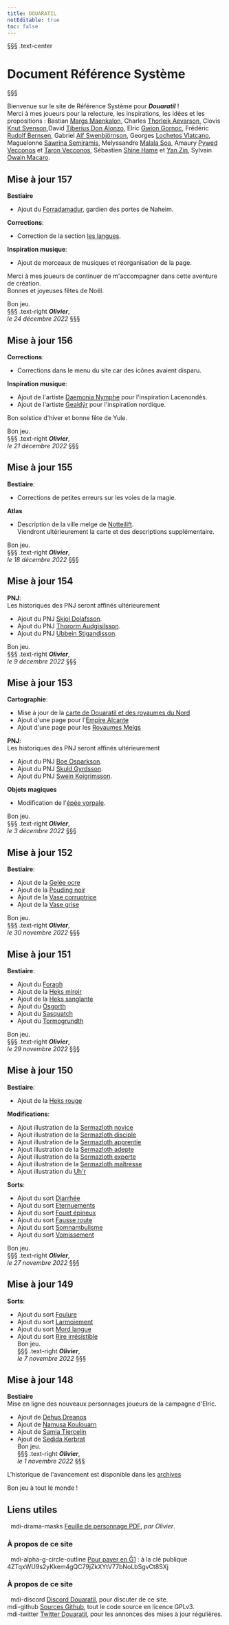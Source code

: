 ```yaml
---
title: DOUARATIL
notEditable: true
toc: false
---
```

§§§ .text-center
# Document Référence Système
§§§

<v-row>

<v-col cols="12" md="6">

Bienvenue sur le site de Référence Système pour _**Douaratil**_ !  
Merci à mes joueurs pour la relecture, les inspirations, les idées et les propositions : Bastian [Margs Maenkalon](/bestiaire/margs-maenkalon), Charles [Thorleik Aevarson](/bestiaire/thorleik-aevarson), Clovis [Knut Svenson](/bestiaire/knut-svenson),David [Tiberius Don Alonzo](/bestiaire/tiberius-don-alonzo), Elric [Gwion Gornoc](/bestiaire/gwion-gornoc), Frédéric [Rudolf Bernsen](/bestiaire/rudolf-bernsen), Gabriel [Alf Swenbjörnson](/bestiaire/alf-swenbjornson), Georges [Lochetos Vlatcano](/bestiaire/lochetos-vlatcano), Maguelonne [Sawrina Semiramis](/bestiaire/sawrina-semiramis), Melyssandre [Malala Soa](/bestiaire/malala-soa), Amaury [Pywed Vecconos](/bestiaire/pywed-vecconos) et [Taron Vecconos](/bestiaire/taron-vecconos), Sébastien [Shine Hame](/bestiaire/shine-hame) et [Yan Zin](/bestiaire/yan-zin), Sylvain [Owain Macaro](/bestiaire/owain-macaro).  


## Mise à jour 157
**Bestiaire**  
- Ajout du [Forradamadur](/bestiaire/forradamadur), gardien des portes de Naheim.   

**Corrections**:  
- Correction de la section [les langues](/langues).  

**Inspiration musique**:   
- Ajout de morceaux de musiques et réorganisation de la page.

Merci à mes joueurs de continuer de m'accompagner dans cette aventure de création.   
Bonnes et joyeuses fêtes de Noël.     

Bon jeu.     
§§§ .text-right
_**Olivier**_,  
_le 24 décembre 2022_
§§§

## Mise à jour 156
**Corrections**:  
- Corrections dans le menu du site car des icônes avaient disparu.  

**Inspiration musique**:   
- Ajout de l'artiste [Daemonia Nymphe](/inspimusic/#daemonia-nymphe) pour l'inspiration Lacenondès.   
- Ajout de l'artiste [Gealdýr](/inspimusic/#gealdyr) pour l'inspiration nordique.   

Bon solstice d'hiver et bonne fête de Yule.   

Bon jeu.     
§§§ .text-right
_**Olivier**_,  
_le 21 décembre 2022_
§§§

## Mise à jour 155
**Bestiaire**:  
- Corrections de petites erreurs sur les voies de la magie.  

**Atlas**   
- Description de la ville melge de [Notteilift](atlas-du-monde/royaumes-melgs/notteilift).   
Viendront ultérieurement la carte et des descriptions supplémentaire.   

Bon jeu.     
§§§ .text-right
_**Olivier**_,  
_le 18 décembre 2022_
§§§

## Mise à jour 154
**PNJ**:  
Les historiques des PNJ seront affinés ultérieurement
- Ajout du PNJ [Skjol Dolafsson](/PNJ/nordiques/#skjol-dolafsson).
- Ajout du PNJ [Thororm Audgisilsson](/PNJ/nordiques/#thororm-audgisilsson).
- Ajout du PNJ [Ubbein Stigandisson](/PNJ/nordiques/#ubbein-stigandisson).

Bon jeu.     
§§§ .text-right
_**Olivier**_,  
_le 9 décembre 2022_
§§§


## Mise à jour 153
**Cartographie**:  
- Mise à jour de la [carte de Douaratil et des royaumes du Nord](/atlas-du-monde/carte-du-monde/#douaratil-et-les-royaumes-du-nord)
- Ajout d'une page pour l'[Empire Alcante](/atlas-du-monde/empire-alcante)  
- Ajout d'une page pour les [Royaumes Melgs](/atlas-du-monde/royaumes-melgs)

**PNJ**:  
Les historiques des PNJ seront affinés ultérieurement
- Ajout du PNJ [Boe Osparkson](/PNJ/nordiques/#boe-osparksson).
- Ajout du PNJ [Skuld Gyrdsson](/PNJ/nordiques/#skuld-gyrdsson).
- Ajout du PNJ [Swein Koigrimsson](/PNJ/nordiques/#swein-koigrimsson).  

**Objets magiques**
- Modification de l'[épée vorpale](/liste-objets-magiques/epee-vorpale/).  

Bon jeu.     
§§§ .text-right
_**Olivier**_,  
_le 3 décembre 2022_
§§§

## Mise à jour 152
**Bestiaire**:  
- Ajout de la [Gelée ocre](/bestiaire/gelee-ocre)  
- Ajout de la [Pouding noir](/bestiaire/pouding-noir)  
- Ajout de la [Vase corruptrice](/bestiaire/vase-corruptrice)   
- Ajout de la [Vase grise](/bestiaire/vase-grise)  

Bon jeu.     
§§§ .text-right
_**Olivier**_,  
_le 30 novembre 2022_
§§§

## Mise à jour 151
**Bestiaire**:  
- Ajout du [Foragh](/bestiaire/foragh)  
- Ajout de la [Heks miroir](/bestiaire/heks-miroir)  
- Ajout de la [Heks sanglante](/bestiaire/heks-sanglante)   
- Ajout du [Osgorth](/bestiaire/osgorth)  
- Ajout du [Sasquatch](/bestiaire/sasquatch)  
- Ajout du [Tormogrundth](/bestiaire/tormogrundth)  

Bon jeu.     
§§§ .text-right
_**Olivier**_,  
_le 29 novembre 2022_
§§§

## Mise à jour 150
**Bestiaire**:  
- Ajout de la [Heks rouge](/bestiaire/heks-rouge)   

**Modifications**:    
- Ajout illustration de la [Sermazloth novice](/bestiaire/sermazloth-novice)  
- Ajout illustration de la [Sermazloth disciple](/bestiaire/sermazloth-disciple)  
- Ajout illustration de la [Sermazloth apprentie](/bestiaire/sermazloth-apprentie)  
- Ajout illustration de la [Sermazloth adepte](/bestiaire/sermazloth-adepte)  
- Ajout illustration de la [Sermazloth experte](/bestiaire/sermazloth-experte)  
- Ajout illustration de la [Sermazloth maîtresse](/bestiaire/sermazloth-maitresse)  
- Ajout illustration du [Uh'r](/bestiaire/urh)  

**Sorts**:   
- Ajout du sort [Diarrhée](/grimoire/diarrhee)  
- Ajout du sort [Eternuements](/grimoire/eternuements)  
- Ajout du sort [Fouet épineux](/grimoire/fouet-epineux)  
- Ajout du sort [Fausse route](/grimoire/fausse-route)  
- Ajout du sort [Somnambulisme](/grimoire/somnambulisme)   
- Ajout du sort [Vomissement](/grimoire/vomissements)   

Bon jeu.     
§§§ .text-right
_**Olivier**_,  
_le 27 novembre 2022_
§§§

## Mise à jour 149
**Sorts**:   
- Ajout du sort [Foulure](/grimoire/foulure)  
- Ajout du sort [Larmoiement](/grimoire/larmoiement)   
- Ajout du sort [Mord langue](/grimoire/mord-langue)   
- Ajout du sort [Rire irrésistible](/grimoire/rire-irresistible)   
Bon jeu.     
§§§ .text-right
_**Olivier**_,  
_le 7 novembre 2022_
§§§

## Mise à jour 148
**Bestiaire**  
Mise en ligne des nouveaux personnages joueurs de la campagne d'Elric.  
- Ajout de [Dehus Dreanos](/bestiaire/dehus-dreanos)    
- Ajout de [Namusa Koulouarn](/bestiaire/namusa-koulouarn)  
- Ajout de [Samia Tiercelin](/bestiaire/samia-tiercelin)  
- Ajout de [Sedida Kerbrat](/bestiaire/sedida-kerbrat)  
Bon jeu.     
§§§ .text-right
_**Olivier**_,  
_le 1 novembre 2022_
§§§


L'historique de l'avancement est disponible dans les [archives](/archives/)

Bon jeu à tout le monde !

</v-col>

<v-col cols="12" md="6">

## Liens utiles
&nbsp;
<v-icon>mdi-drama-masks</v-icon> [Feuille de personnage PDF](https://www.douaratil.fr/feuilledejdr/FDPgenerique.pdf), _par Olivier_.  

### À propos de ce site
&nbsp;
<v-icon>mdi-alpha-g-circle-outline</v-icon> [Pour payer en Ğ1](https://www.gchange.fr/#/app/market/view/AX5-Bf35MXNil0GI2Ce_/dveloppement-du-jeu-de-rle-douaratil) : à la clé publique 4ZTqxWU9s2yKkem4gQC79jZkXYtV77bNoLbSgvCt8SXj

### À propos de ce site
&nbsp;
<v-icon>mdi-discord</v-icon> [Discord Douaratil](https://discord.gg/vRXeVwrNvK), pour discuter de ce site.  
<v-icon>mdi-github</v-icon> [Sources Github](https://github.com/douaratil/heros-et-dragons-drs), tout le code source en licence GPLv3.  
<v-icon>mdi-twitter</v-icon> [Twitter Douaratil](https://twitter.com/douaratil), pour les annonces des mises à jour régulières.  

</v-col>

</v-row>
